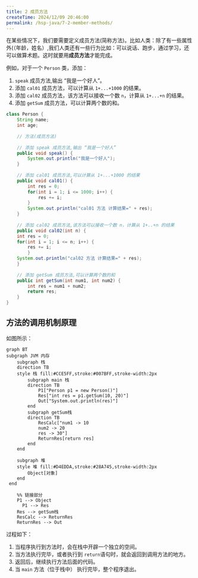 ```yaml
---
title: 2 成员方法
createTime: 2024/12/09 20:46:00
permalink: /hsp-java/7-2-member-methods/
---
```


在某些情况下，我们要需要定义成员方法(简称方法)。比如人类：除了有一些属性外(（年龄，姓名）,我们人类还有一些行为比如：可以说话、跑步，通过学习，还可以做算术题。这时就要用**成员方法**才能完成。


例如，对于一个  `Person` 类，添加：

1. `speak` 成员方法,输出 “我是一个好人”。
2. 添加 `cal01` 成员方法，可以计算从 `1+...+1000` 的结果。
3. 添加 `cal02` 成员方法，该方法可以接收一个数 `n`，计算从 `1+...+n` 的结果。
4. 添加 `getSum` 成员方法，可以计算两个数的和。

```java
class Person {
	String name;
	int age;
	
	// 方法(成员方法)
	
	// 添加 speak 成员方法,输出 “我是一个好人”
	public void speak() {
		System.out.println("我是一个好人");
	}
	
	// 添加 cal01 成员方法,可以计算从 1+...+1000 的结果
	public void cal01() {
		int res = 0;
		for(int i = 1; i <= 1000; i++) {
			res += i;
		}
		System.out.println("cal01 方法 计算结果=" + res);
	}
	
	// 添加 cal02 成员方法,该方法可以接收一个数 n，计算从 1+..+n 的结果
	public void cal02(int n) {
	int res = 0;
	for(int i = 1; i <= n; i++) {
		res += i;
		}
	System.out.println("cal02 方法 计算结果=" + res);
	}
	
	// 添加 getSum 成员方法,可以计算两个数的和
	public int getSum(int num1, int num2) {
		int res = num1 + num2;
		return res;
	}
}
```


## 方法的调用机制原理


如图所示：


```mermaid
graph BT
subgraph JVM 内存
    subgraph 栈
    direction TB
    style 栈 fill:#CCE5FF,stroke:#007BFF,stroke-width:2px
        subgraph main 栈
        direction TB
            P1["Person p1 = new Person()"]
            Res["int res = p1.getSum(10, 20)"]
            Out["System.out.println(res)"]
        end
        subgraph getSum栈
        direction TB
            ResCalc["num1 -> 10
            num2 -> 20
            res -> 30"]
            ReturnRes[return res]
        end
    end

    subgraph 堆
    style 堆 fill:#D4EDDA,stroke:#28A745,stroke-width:2px
        Object[对象]
    end
 end

    %% 链接部分
    P1 --> Object
	  P1 --> Res
    Res --> getSum栈
    ResCalc --> ReturnRes
    ReturnRes --> Out
```


过程如下：

1. 当程序执行到方法时，会在栈中开辟一个独立的空间。
2. 当方法执行完毕，或者执行到 `return`语句时，就会返回到调用方法的地方。
3. 返回后，继续执行方法后面的代码。
4. 当 `main` 方法（位于栈中） 执行完毕，整个程序退出。
